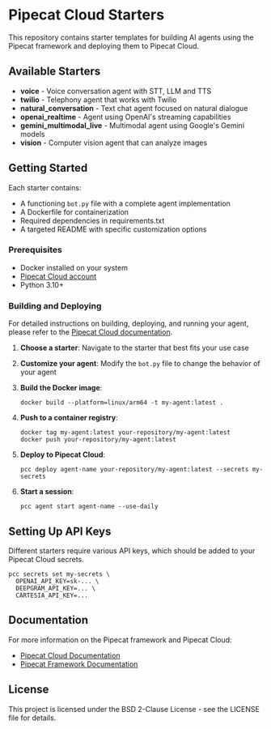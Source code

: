# Pipecat Cloud Starters

This repository contains starter templates for building AI agents using the Pipecat framework and deploying them to Pipecat Cloud.

## Available Starters

- **voice** - Voice conversation agent with STT, LLM and TTS
- **twilio** - Telephony agent that works with Twilio
- **natural_conversation** - Text chat agent focused on natural dialogue
- **openai_realtime** - Agent using OpenAI's streaming capabilities
- **gemini_multimodal_live** - Multimodal agent using Google's Gemini models
- **vision** - Computer vision agent that can analyze images

## Getting Started

Each starter contains:

- A functioning `bot.py` file with a complete agent implementation
- A Dockerfile for containerization
- Required dependencies in requirements.txt
- A targeted README with specific customization options

### Prerequisites

- Docker installed on your system
- [Pipecat Cloud account](https://pipecat.daily.co)
- Python 3.10+

### Building and Deploying

For detailed instructions on building, deploying, and running your agent, please refer to the [Pipecat Cloud documentation](https://docs.pipecat.daily.co/quickstart).

1. **Choose a starter**: Navigate to the starter that best fits your use case

2. **Customize your agent**: Modify the `bot.py` file to change the behavior of your agent

3. **Build the Docker image**:

   ```shell
   docker build --platform=linux/arm64 -t my-agent:latest .
   ```

4. **Push to a container registry**:

   ```shell
   docker tag my-agent:latest your-repository/my-agent:latest
   docker push your-repository/my-agent:latest
   ```

5. **Deploy to Pipecat Cloud**:

   ```shell
   pcc deploy agent-name your-repository/my-agent:latest --secrets my-secrets
   ```

6. **Start a session**:
   ```shell
   pcc agent start agent-name --use-daily
   ```

## Setting Up API Keys

Different starters require various API keys, which should be added to your Pipecat Cloud secrets.

```shell
pcc secrets set my-secrets \
  OPENAI_API_KEY=sk-... \
  DEEPGRAM_API_KEY=... \
  CARTESIA_API_KEY=...
```

## Documentation

For more information on the Pipecat framework and Pipecat Cloud:

- [Pipecat Cloud Documentation](https://docs.pipecat.daily.co)
- [Pipecat Framework Documentation](https://docs.pipecat.ai)

## License

This project is licensed under the BSD 2-Clause License - see the LICENSE file for details.
